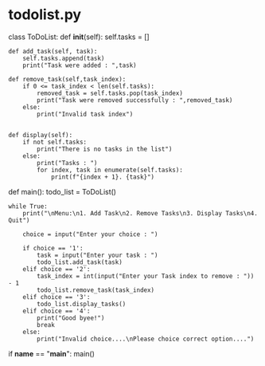 # todolist.py

class ToDoList:
    def __init__(self):
        self.tasks = []

    def add_task(self, task):
        self.tasks.append(task)
        print("Task were added : ",task)

    def remove_task(self,task_index):
        if 0 <= task_index < len(self.tasks):
            removed_task = self.tasks.pop(task_index)
            print("Task were removed successfully : ",removed_task)
        else:
            print("Invalid task index")
    
    
    def display(self):
        if not self.tasks:
            print("There is no tasks in the list")
        else:
            print("Tasks : ")
            for index, task in enumerate(self.tasks):
                print(f"{index + 1}. {task}")


def main():
    todo_list = ToDoList()

    while True:
        print("\nMenu:\n1. Add Task\n2. Remove Tasks\n3. Display Tasks\n4. Quit")

        choice = input("Enter your choice : ")

        if choice == '1':
            task = input("Enter your task : ")
            todo_list.add_task(task)
        elif choice == '2':
            task_index = int(input("Enter your Task index to remove : ")) - 1
            todo_list.remove_task(task_index)
        elif choice == '3':
            todo_list.display_tasks()
        elif choice == '4':
            print("Good byee!")
            break
        else:
            print("Invalid choice....\nPlease choice correct option....")

if __name__ == "__main__":
    main()


            
